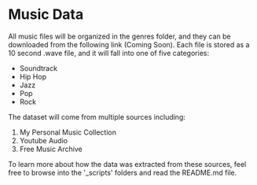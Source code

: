# Music Data

All music files will be organized in the genres folder, and they can be downloaded from the following link (Coming Soon). Each file is stored as a 10 second .wave file, and it will fall into one of five categories:

* Soundtrack
* Hip Hop
* Jazz
* Pop
* Rock

The dataset will come from multiple sources including:

1. My Personal Music Collection
2. Youtube Audio
3. Free Music Archive

To learn more about how the data was extracted from these sources, feel free to browse into the '_scripts' folders and read the README.md file.
